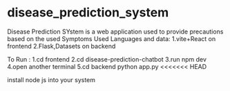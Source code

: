 # disease_prediction_system
Disease Prediction SYstem is a web application used to provide precautions based on the used Symptoms
Used Languages and data:
1.vite+React on frontend
2.Flask,Datasets on backend

To Run :
1.cd frontend
2.cd disease-prediction-chatbot
3.run npm dev
4.open another terminal
5.cd backend
python app.py
<<<<<<< HEAD


install node js into your system

